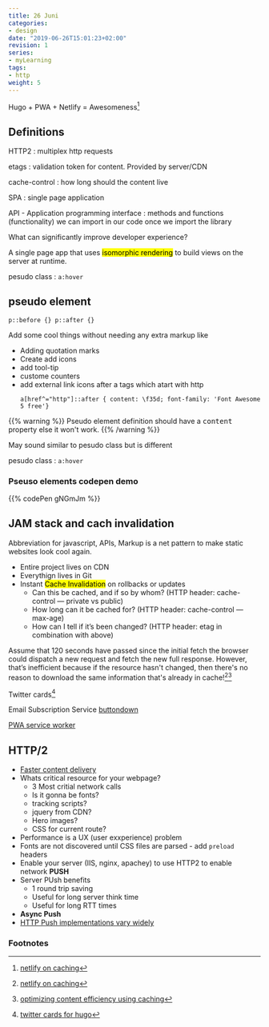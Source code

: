 ```yaml
---
title: 26 Juni
categories:
- design
date: "2019-06-26T15:01:23+02:00"
revision: 1
series:
- myLearning
tags:
- http
weight: 5
---
```


Hugo + PWA + Netlify = Awesomeness[^1]

## Definitions

HTTP2
: multiplex http requests

etags
: validation token for content. Provided by server/CDN

cache-control
: how long should the content live

SPA
: single page application

API - Application programming interface
: methods and functions (functionality) we can import in our code once we import the library

What can significantly improve developer experience?

A single page app that uses <mark>isomorphic rendering</mark> to build views on the server at runtime.

pesudo class
: `a:hover`

## pseudo element

`p::before {} p::after {}`

Add some cool things without needing any extra markup like

* Adding quotation marks
* Create add icons
* add tool-tip
* custome counters
* add external link icons after a tags which atart with http
  ```
  a[href^="http"]::after { content: \f35d; font-family: 'Font Awesome 5 free'}
  ```

{{% warning %}}
    Pseudo element definition should have a <tt>content</tt> property else it won't work.
{{% /warning %}}

May sound similar to pesudo class but is different

pesudo class
: `a:hover`

### Pseuso elements codepen demo

{{% codePen gNGmJm %}}

## JAM stack and cach invalidation

Abbreviation for javascript, APIs, Markup is a net pattern to make static websites look cool again.

* Entire project lives on CDN
* Everythign lives in Git
* Instant <mark>Cache Invalidation</mark> on rollbacks or updates
  * Can this be cached, and if so by whom?  (HTTP header: cache-control — private vs public)
  * How long can it be cached for? (HTTP header: cache-control — max-age)
  * How can I tell if it’s been changed?  (HTTP header: etag in combination with above)


Assume that 120 seconds have passed since the initial fetch
the browser could dispatch a new request and fetch the new full response. However, that’s inefficient because if the resource hasn't changed, then there's no reason to download the same information that's already in cache![^1][^2]

Twitter cards[^4]

Email Subscription Service [buttondown](https://buttondown.email/)

[PWA service worker](https://gohugohq.com/howto/go-offline-with-service-worker/)

## HTTP/2

* [Faster content delivery](https://youtu.be/cznVISavm-k)
* Whats critical resource for your webpage?
  * 3 Most critial network calls
  * Is it gonna be fonts?
  * tracking scripts?
  * jquery from CDN?
  * Hero images?
  * CSS for current route?
* Performance is a UX (user exxperience) problem
* Fonts are not discovered until CSS files are parsed - add `preload` headers
* Enable your server (IIS, nginx, apachey) to use HTTP2 to enable network **PUSH**
* Server PUsh benefits
  * 1 round trip saving
  * Useful for long server think time
  * Useful for long RTT times
* **Async Push**
* [HTTP Push implementations vary widely](https://jakearchibald.com/2017/h2-push-tougher-than-i-thought/)

### Footnotes

[^1]: [netlify on caching](https://www.netlify.com/blog/2017/02/23/better-living-through-caching/)
[^2]: [optimizing content efficiency using caching](https://developers.google.com/web/fundamentals/performance/optimizing-content-efficiency/http-caching)
[^4]: [twitter cards for hugo](https://gohugohq.com/partials/twitter-cards-partials-for-hugo/)
